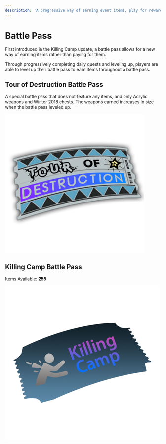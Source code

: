 ```yaml
---
description: 'A progressive way of earning event items, play for rewards.'
---
```


# Battle Pass

First introduced in the Killing Camp update, a battle pass allows for a new way of earning items rather than paying for them.

Through progressively completing daily quests and leveling up, players are able to level up their battle pass to earn items throughout a battle pass.

## Tour of Destruction Battle Pass

A special battle pass that does not feature any items, and only Acrylic weapons and Winter 2018 chests. The weapons earned increases in size when the battle pass leveled up.

![Item Image \(by Leeroy\)](../.gitbook/assets/image%20%283%29.png)

## Killing Camp Battle Pass

Items Available: **255**

![Item Image](../.gitbook/assets/image%20%282%29.png)

